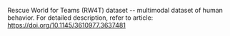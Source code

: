 Rescue World for Teams (RW4T) dataset -- multimodal dataset of human behavior. For detailed description, refer to article: https://doi.org/10.1145/3610977.3637481
